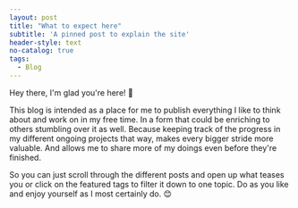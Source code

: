 ```yaml
---
layout: post
title: "What to expect here"
subtitle: 'A pinned post to explain the site'
header-style: text
no-catalog: true
tags:
  - Blog
---
```


Hey there, I'm glad you're here! :tada:

This blog is intended as a place for me to publish everything I like to think about and work on in my free time. In a form that could be enriching to others stumbling over it as well. Because keeping track of the progress in my different ongoing projects that way, makes every bigger stride more valuable. And allows me to share more of my doings even before they're finished.

So you can just scroll through the different posts and open up what teases you or click on the featured tags to filter it down to one topic. Do as you like and enjoy yourself as I most certainly do. :blush:
